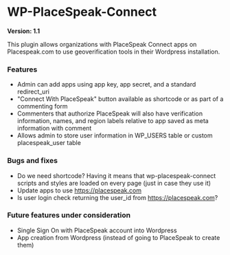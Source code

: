 # WP-PlaceSpeak-Connect

**Version: 1.1**

This plugin allows organizations with PlaceSpeak Connect apps on Placespeak.com to use geoverification tools in their Wordpress installation.

### Features

* Admin can add apps using app key, app secret, and a standard redirect_uri
* "Connect With PlaceSpeak" button available as shortcode or as part of a commenting form
* Commenters that authorize PlaceSpeak will also have verification information, names, and region labels relative to app saved as meta information with comment
* Allows admin to store user information in WP_USERS table or custom placespeak_user table

### Bugs and fixes

* Do we need shortcode? Having it means that wp-placespeak-connect scripts and styles are loaded on every page (just in case they use it)
* Update apps to use https://placespeak.com
* Is user login check returning the user_id from https://placespeak.com?

### Future features under consideration

* Single Sign On with PlaceSpeak account into Wordpress
* App creation from Wordpress (instead of going to PlaceSpeak to create them)
